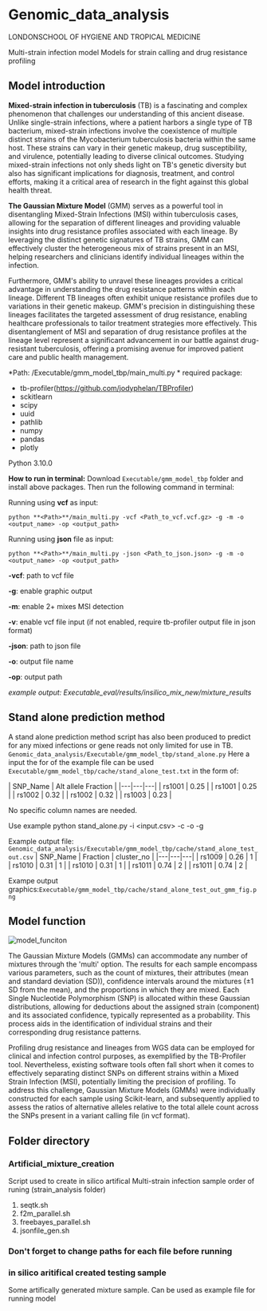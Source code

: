 # Genomic_data_analysis
LONDONSCHOOL OF HYGIENE AND TROPICAL MEDICINE

Multi-strain infection model
Models for strain calling and drug resistance profiling

## Model introduction
**Mixed-strain infection in tuberculosis** (TB) is a fascinating and complex phenomenon that challenges our understanding of this ancient disease. Unlike single-strain infections, where a patient harbors a single type of TB bacterium, mixed-strain infections involve the coexistence of multiple distinct strains of the Mycobacterium tuberculosis bacteria within the same host. These strains can vary in their genetic makeup, drug susceptibility, and virulence, potentially leading to diverse clinical outcomes. Studying mixed-strain infections not only sheds light on TB's genetic diversity but also has significant implications for diagnosis, treatment, and control efforts, making it a critical area of research in the fight against this global health threat.

**The Gaussian Mixture Model** (GMM) serves as a powerful tool in disentangling Mixed-Strain Infections (MSI) within tuberculosis cases, allowing for the separation of different lineages and providing valuable insights into drug resistance profiles associated with each lineage. By leveraging the distinct genetic signatures of TB strains, GMM can effectively cluster the heterogeneous mix of strains present in an MSI, helping researchers and clinicians identify individual lineages within the infection.

Furthermore, GMM's ability to unravel these lineages provides a critical advantage in understanding the drug resistance patterns within each lineage. Different TB lineages often exhibit unique resistance profiles due to variations in their genetic makeup. GMM's precision in distinguishing these lineages facilitates the targeted assessment of drug resistance, enabling healthcare professionals to tailor treatment strategies more effectively. This disentanglement of MSI and separation of drug resistance profiles at the lineage level represent a significant advancement in our battle against drug-resistant tuberculosis, offering a promising avenue for improved patient care and public health management.

*Path: /Executable/gmm_model_tbp/main_multi.py
*
required package: 
- tb-profiler(https://github.com/jodyphelan/TBProfiler)
- sckitlearn
- scipy
- uuid
- pathlib
- numpy
- pandas
- plotly
  
Python 3.10.0  

**How to run in terminal:**
Download `Executable/gmm_model_tbp` folder and install above packages. Then run the following command in terminal:

Running using **vcf** as input:

```
python **<Path>**/main_multi.py -vcf <Path_to_vcf.vcf.gz> -g -m -o <output_name> -op <output_path>
```

Running using **json** file as input:

```
python **<Path>**/main_multi.py -json <Path_to_json.json> -g -m -o <output_name> -op <output_path>
```


**-vcf**: path to vcf file

**-g**: enable graphic output

**-m**: enable 2+ mixes MSI detection

**-v**: enable vcf file input (if not enabled, require tb-profiler output file in json format) 

**-json**: path to json file

**-o**: output file name

**-op**: output path


*example output: Executable_eval/results/insilico_mix_new/mixture_results*

## Stand alone prediction method
A stand alone prediction method script has also been produced to predict for any mixed infections or gene reads not only limited for use in TB.
`Genomic_data_analysis/Executable/gmm_model_tbp/stand_alone.py`
Here a input the for of the example file can be used `Executable/gmm_model_tbp/cache/stand_alone_test.txt`
in the form of:

| SNP_Name | Alt allele Fraction |
|---|---|---|
| rs1001 | 0.25 |
| rs1001 | 0.25 |
| rs1002 | 0.32 |
| rs1002 | 0.32 |
| rs1003 | 0.23 |

No specific column names are needed.

Use example 
python stand_alone.py -i <input.csv> -c <number of mixes expected> -o <ouput file path> -g <graphic output>

Example output file: `Genomic_data_analysis/Executable/gmm_model_tbp/cache/stand_alone_test_out.csv`
| SNP_Name | Fraction | cluster_no |
|---|---|---|
| rs1009 | 0.26 | 1 |
| rs1010 | 0.31 | 1 |
| rs1010 | 0.31 | 1 |
| rs1011 | 0.74 | 2 |
| rs1011 | 0.74 | 2 |

Exampe output graphics:`Executable/gmm_model_tbp/cache/stand_alone_test_out_gmm_fig.png`

## Model function
![model_funciton](img/gmm_process.png)

The Gaussian Mixture Models (GMMs) can accommodate any number of mixtures through the 'multi' option. The results for each sample encompass various parameters, such as the count of mixtures, their attributes (mean and standard deviation (SD)), confidence intervals around the mixtures (±1 SD from the mean), and the proportions in which they are mixed. Each Single Nucleotide Polymorphism (SNP) is allocated within these Gaussian distributions, allowing for deductions about the assigned strain (component) and its associated confidence, typically represented as a probability. This process aids in the identification of individual strains and their corresponding drug resistance patterns.

Profiling drug resistance and lineages from WGS data can be employed for clinical and infection control purposes, as exemplified by the TB-Profiler tool. Nevertheless, existing software tools often fall short when it comes to effectively separating distinct SNPs on different strains within a Mixed Strain Infection (MSI), potentially limiting the precision of profiling. To address this challenge, Gaussian Mixture Models (GMMs) were individually constructed for each sample using Scikit-learn, and subsequently applied to assess the ratios of alternative alleles relative to the total allele count across the SNPs present in a variant calling file (in vcf format).

<h2>Folder directory</h2>
<h3>Artificial_mixture_creation</h3>
Script used to create in silico artifical Multi-strain infection sample order of runing (strain_analysis folder)
    <ol>
    <li>seqtk.sh</li>
    <li>f2m_parallel.sh</li>
    <li>freebayes_parallel.sh</li>
    <li>jsonfile_gen.sh</li>
    </ol>
    <h3> Don't forget to change paths for each file before running</h3>

<h3>in silico aritifical created testing sample</h3>
Some artifically generated mixture sample. Can be used as example file for running model
